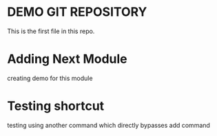 # DEMO GIT REPOSITORY

This is the first file in this repo.

# Adding Next Module

creating demo for this module

# Testing shortcut

testing using another command which directly bypasses add command
